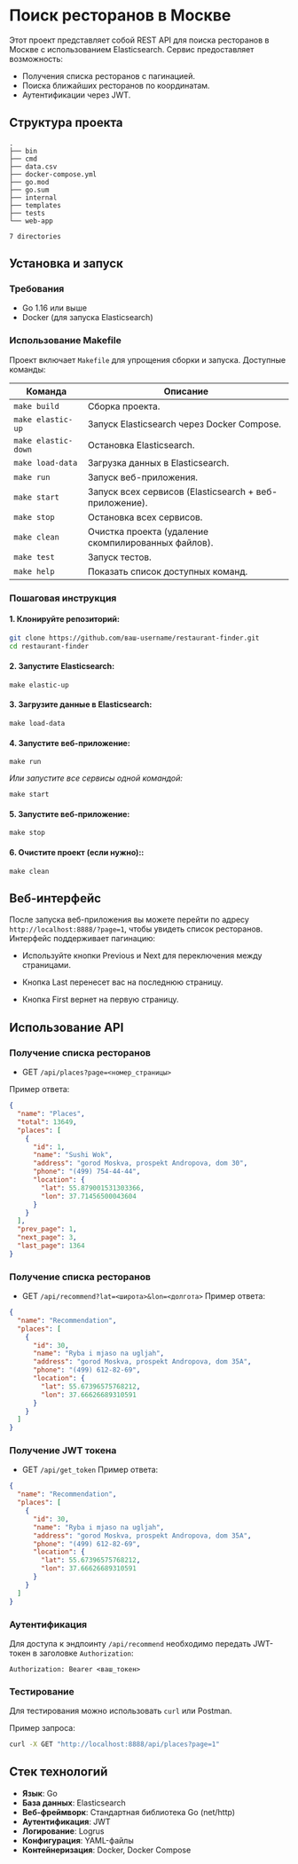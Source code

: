 # Поиск ресторанов в Москве

Этот проект представляет собой REST API для поиска ресторанов в Москве с использованием Elasticsearch. Сервис предоставляет возможность:
- Получения списка ресторанов с пагинацией.
- Поиска ближайших ресторанов по координатам.
- Аутентификации через JWT.

## Структура проекта

    .
    ├── bin
    ├── cmd
    ├── data.csv
    ├── docker-compose.yml
    ├── go.mod
    ├── go.sum
    ├── internal
    ├── templates
    ├── tests
    └── web-app

    7 directories


## Установка и запуск

### Требования
- Go 1.16 или выше
- Docker (для запуска Elasticsearch)

### Использование Makefile

Проект включает `Makefile` для упрощения сборки и запуска. Доступные команды:

| Команда           | Описание                                                                 |
|-------------------|-------------------------------------------------------------------------|
| `make build`      | Сборка проекта.                                                         |
| `make elastic-up` | Запуск Elasticsearch через Docker Compose.                              |
| `make elastic-down` | Остановка Elasticsearch.                                              |
| `make load-data`  | Загрузка данных в Elasticsearch.                                        |
| `make run`        | Запуск веб-приложения.                                                  |
| `make start`      | Запуск всех сервисов (Elasticsearch + веб-приложение).                  |
| `make stop`       | Остановка всех сервисов.                                                |
| `make clean`      | Очистка проекта (удаление скомпилированных файлов).                     |
| `make test`       | Запуск тестов.                                                          |
| `make help`       | Показать список доступных команд.                                       |

### Пошаговая инструкция

#### 1. Клонируйте репозиторий:
```bash
git clone https://github.com/ваш-username/restaurant-finder.git
cd restaurant-finder
```
#### 2. Запустите Elasticsearch:
```make
make elastic-up
```
#### 3. Загрузите данные в Elasticsearch:
```make
make load-data
```
#### 4. Запустите веб-приложение:
```make
make run
```
*Или запустите все сервисы одной командой:*
```make
make start
```
#### 5. Запустите веб-приложение:
```make
make stop
```
#### 6. Очистите проект (если нужно)::
```make
make clean
```
## Веб-интерфейс
После запуска веб-приложения вы можете перейти по адресу `http://localhost:8888/?page=1`, чтобы увидеть список ресторанов. Интерфейс поддерживает пагинацию:

- Используйте кнопки Previous и Next для переключения между страницами.

- Кнопка Last перенесет вас на последнюю страницу.

- Кнопка First вернет на первую страницу.

## Использование API
### Получение списка ресторанов
- GET `/api/places?page=<номер_страницы>`

Пример ответа:
```json
{
  "name": "Places",
  "total": 13649,
  "places": [
    {
      "id": 1,
      "name": "Sushi Wok",
      "address": "gorod Moskva, prospekt Andropova, dom 30",
      "phone": "(499) 754-44-44",
      "location": {
        "lat": 55.879001531303366,
        "lon": 37.71456500043604
      }
    }
  ],
  "prev_page": 1,
  "next_page": 3,
  "last_page": 1364
}
```
### Получение списка ресторанов
- GET `/api/recommend?lat=<широта>&lon=<долгота>`
Пример ответа:
```json
{
  "name": "Recommendation",
  "places": [
    {
      "id": 30,
      "name": "Ryba i mjaso na ugljah",
      "address": "gorod Moskva, prospekt Andropova, dom 35A",
      "phone": "(499) 612-82-69",
      "location": {
        "lat": 55.67396575768212,
        "lon": 37.66626689310591
      }
    }
  ]
}
```
### Получение JWT токена
- GET `/api/get_token`
Пример ответа:
```json
{
  "name": "Recommendation",
  "places": [
    {
      "id": 30,
      "name": "Ryba i mjaso na ugljah",
      "address": "gorod Moskva, prospekt Andropova, dom 35A",
      "phone": "(499) 612-82-69",
      "location": {
        "lat": 55.67396575768212,
        "lon": 37.66626689310591
      }
    }
  ]
}
```
### Аутентификация
Для доступа к эндпоинту `/api/recommend` необходимо передать JWT-токен в заголовке `Authorization`:
```
Authorization: Bearer <ваш_токен>
```
### Тестирование
Для тестирования можно использовать `curl` или Postman.

Пример запроса:
```bash
curl -X GET "http://localhost:8888/api/places?page=1"
```
## Стек технологий

- **Язык**: Go
- **База данных**: Elasticsearch
- **Веб-фреймворк**: Стандартная библиотека Go (net/http)
- **Аутентификация**: JWT
- **Логирование**: Logrus
- **Конфигурация**: YAML-файлы
- **Контейнеризация**: Docker, Docker Compose